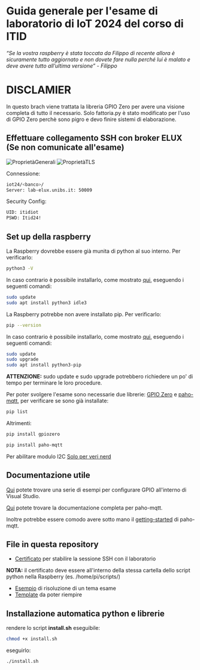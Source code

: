 # Guida generale per l'esame di laboratorio di IoT 2024 del corso di ITID

*“Se la vostra raspberry è stata toccata da Filippo di recente allora è sicuramente tutto aggiornato e non dovete fare nulla perché lui è malato e deve avere tutto all’ultima versione” - Filippo*

# DISCLAMIER
 In questo brach viene trattata la libreria GPIO Zero per avere una visione completa di tutto il necessario. Solo fattoria.py è stato modificato per l'uso di GPIO Zero perchè sono pigro e devo finire sistemi di elaborazione.


## Effettuare collegamento SSH con broker ELUX  (Se non comunicate all'esame)

![ProprietàGenerali](https://github.com/scrapanzano/IoT/blob/master/PropietaGenerali.png)
![ProprietàTLS](https://github.com/scrapanzano/IoT/blob/master/PropietaTLS.png)

Connessione:
```bash
iot24/<banco>/
Server: lab-elux.unibs.it: 50009
```
Security Config:
```bash
UID: itidiot
PSWD: Itid24!
```

## Set up della raspberry
La Raspberry dovrebbe essere già munita di python al suo interno. 
Per verificarlo:
```bash
python3 -V
```
In caso contrario è possibile installarlo, come mostrato [qui](https://projects.raspberrypi.org/en/projects/generic-python-install-python3), eseguendo i seguenti comandi:
```bash
sudo update
sudo apt install python3 idle3
```
La Raspberry potrebbe non avere installato pip.
Per verificarlo:
```bash
pip --version
```
In caso contrario è possibile installarlo, come mostrato [qui](https://pimylifeup.com/raspberry-pi-pip/), eseguendo i seguenti comandi:
```bash
sudo update
sudo upgrade
sudo apt install python3-pip
```
**ATTENZIONE:** sudo update e sudo upgrade potrebbero richiedere un po' di tempo per terminare le loro procedure.


Per poter svolgere l'esame sono necessarie due librerie: [GPIO Zero](https://gpiozero.readthedocs.io/en/latest/index.html) e [paho-mqtt](https://pypi.org/project/paho-mqtt/), per verificare se sono già installate: 
```bash
pip list
```
Altrimenti:
```bash
pip install gpiozero
```
```bash
pip install paho-mqtt
```

Per abilitare modulo I2C [Solo per veri nerd](http://www.emcu.it/RaspBerryPi/RaspBerryPi.html#Abilitare%20I2C%20bus)

## Documentazione utile

[Qui](https://sourceforge.net/p/raspberry-gpio-python/wiki/Examples/) potete trovare una serie di esempi per configurare GPIO all'interno di Visual Studio.

[Qui](https://eclipse.dev/paho/files/paho.mqtt.python/html/client.html) potete trovare la documentazione completa per paho-mqtt.

Inoltre potrebbe essere comodo avere sotto mano il [getting-started](https://github.com/eclipse/paho.mqtt.python?tab=readme-ov-file#getting-started) di paho-mqtt.

## File in questa repository

- [Certificato](https://github.com/scrapanzano/IoT/blob/master/intermediate_ca.pem) per stabilire la sessione SSH con il laboratorio
  
**NOTA:** il certificato deve essere all'interno della stessa cartella dello script python nella Raspberry (es. /home/pi/scripts/)
- [Esempio](https://github.com/scrapanzano/IoT/blob/master/supertoy.py) di risoluzione di un tema esame
- [Template](https://github.com/scrapanzano/IoT/blob/master/template.py) da poter riempire

## Installazione automatica python e librerie

rendere lo script **install.sh** eseguibile:
```bash
chmod +x install.sh
```

eseguirlo:
```bash
./install.sh
```
